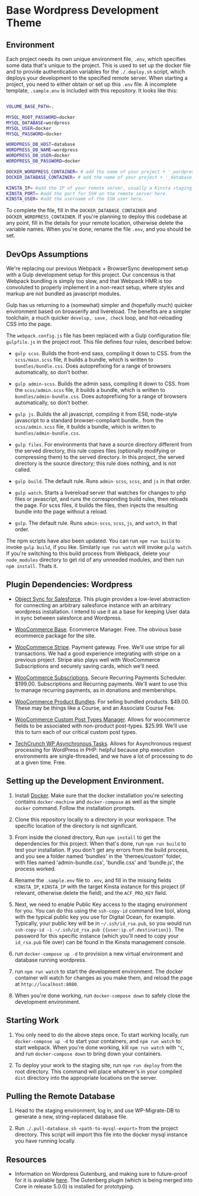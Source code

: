 # Base Wordpress Development Theme

## Environment

Each project needs its own unique environment file, `.env`, which specifies some data that's unique to the project. This is used to set up the docker file and to provide authentication variables for the `./.deploy.sh` script, which deploys your development to the specified remote server. When starting a project, you need to either obtain or set up this `.env` file. A incomplete template, `.sample.env` is included with this repository. It looks like this:

```sh

VOLUME_BASE_PATH=.

MYSQL_ROOT_PASSWORD=docker
MYSQL_DATABASE=wordpress
MYSQL_USER=docker
MYSQL_PASSWORD=docker

WORDPRESS_DB_HOST=database
WORDPRESS_DB_NAME=wordpress
WORDPRESS_DB_USER=docker
WORDPRESS_DB_PASSWORD=docker

DOCKER_WORDPRESS_CONTAINER= # add the name of your project + '_wordpress_1' here
DOCKER_DATABASE_CONTAINER= # add the name of your project + '_database_1' here

KINSTA_IP= #add the IP of your remote server, usually a Kinsta staging instance, here.
KINSTA_PORT= #add the port for SSH on the remote server here.
KINSTA_USER= #add the username of the SSH user here.

```

To complete the file, fill in the `DOCKER_DATABASE_CONTAINER` and `DOCKER_WORDPRESS_CONTAINER`. If you're planning to deploy this codebase at any point, fill in the details for your remote location, otherwise delete the variable names. When you're done, rename the file `.env`, and you should be set.


## DevOps Assumptions

We're replacing our previous Webpack + BrowserSync development setup with a Gulp development setup for this project. Our concensus is that Webpack bundling is simply too slow, and that Webpack HMR is too convoluted to properly implement in a non-react setup, where styles and markup are not bundled as javascript modules.

Gulp has us returning to a (somewhat) simpler and (hopefully much) quicker environment based on browserify and livereload. The benefits are a simpler toolchain, a much quicker `develop, save, check` loop, and hot-reloading CSS into the page.

The `webpack.config.js` file has been replaced with a Gulp configuration file: `gulpfile.js` in the project root. This file defines four rules, described below:

- `gulp scss`. Builds the front-end sass, compiling it down to CSS. from the `scss/main.scss` file, it builds a bundle, which is written to `bundles/bundle.css`. Does autoprefixing for a range of browsers automatically, so don't bother.

- `gulp admin-scss`. Builds the admin sass, compiling it down to CSS. from the `scss/admin.scss` file, it builds a bundle, which is written to `bundles/admin-bundle.css`. Does autoprefixing for a range of browsers automatically, so don't bother.

- `gulp js`. Builds the all javascript, compiling it from ES6, node-style javascript to a standard browser-compliant bundle.. from the `scss/admin.scss` file, it builds a bundle, which is written to `bundles/admin-bundle.css`.

- `gulp files`. For environments that have a source directory different from the served directory, this rule copies files (optionally modifying or compressing them) to the served directory. In this project, the served directory is the source directory; this rule does nothing, and is not called.

- `gulp build`. The default rule. Runs `admin-scss`, `scss`, and `js` in that order.

- `gulp watch`. Starts a livereload server that watches for changes to php files or javascript, and runs the corresponding build rules, then reloads the page. For scss files, it builds the files, then injects the resulting bundle into the page without a reload.

- `gulp`. The default rule. Runs `admin-scss`, `scss`, `js`, and `watch`, in that order.

The npm scripts have also been updated. You can run `npm run build` to invoke `gulp build`, if you like. Similarly `npm run watch` will invoke `gulp watch`. If you're switching to this build process from Webpack, delete your `node_modules` directory to get rid of any unneeded modules, and then run `npm install`. Thats it.


## Plugin Dependencies: Wordpress

- [Object Sync for Salesforce](https://wordpress.org/plugins/object-sync-for-salesforce/). This plugin provides a low-level abstraction for connecting an arbitrary salesforce instance with an arbitrary wordpress installation. I intend to use it as a base for keeping User data in sync between salesforce and Wordpress.

- [WooCommerce Base](https://woocommerce.com/developers/). Ecommerce Manager. Free. The obvious base ecommerce package for the site.

- [WooCommerce Stripe](https://woocommerce.com/products/stripe/). Payment gateway. Free. We'll use stripe for all transactions. We had a good experience integrating with stripe on a previous project. Stripe also plays well with WooCommerce Subscriptions and securely saving cards, which we'll need.

- [WooCommerce Subscriptions](https://woocommerce.com/products/woocommerce-subscriptions/). Secure Recurring Payments Scheduler. $199.00. Subscriptions and Recurring payments. We'll want to use this to manage recurring payments, as in donations and memberships.

- [WooCommerce Product Bundles](https://docs.woocommerce.com/documentation/plugins/woocommerce/woocommerce-extensions/product-bundles/). For selling bundled products. $49.00. These may be things like a Course, and an Associate Course Fee.

- [WooCommerce Custom Post Types Manager](http://reigelgallarde.me/doc/woocommerce-custom-post-type-manager/). Allows for woocommerce fields to be associated with non-product post-types. $25.99. We'll use this to turn each of our critical custom post types.

- [TechCrunch WP Asynchronous Tasks](https://github.com/techcrunch/wp-async-task). Allows for Asynchronous request processing for WordPress in PHP: helpful because php execution environments are single-threaded, and we have a lot of processing to do at a given time. Free.


## Setting up the Development Environment.

1. Install [Docker](https://docs.docker.com/engine/installation/). Make sure that the docker installation you're selecting contains `docker-machine` and `docker-compose` as well as the simple `docker` command. Follow the installation prompts.

2. Clone this repository locally to a directory in your workspace. The specific location of the directory is not significant.

3. From inside the cloned drectory, Run `npm install` to get the dependencies for this project. When that's done, run `npm run build` to test your installation. If you don't get any errors from the build process, and you see a folder named 'bundles' in the 'themes/custom' folder, with files named 'admin-bundle.css', 'bundle.css' and 'bundle.js', the process worked.

4. Rename the `.sample.env` file to `.env`, and fill in the missing fields `KINSTA_IP`, `KINSTA_IP` with the target Kinsta instance for this project (if relevant, otherwise delete the field), and the `ACF_PRO_KEY` field.

5. Next, we need to enable Public Key access to the staging environment for you. You can do this using the `ssh-copy-id` command line tool, along with the typical public key you use for Digital Ocean, for example. Typically, your public key will be in `~/.ssh/id_rsa.pub`, so you would run `ssh-copy-id -i ~/.ssh/id_rsa.pub {{user:ip.of.destination}}`. The password for this specific instance (which you'll need to copy your `id_rsa.pub` file over) can be found in the Kinsta management console.

6. run `docker-compose up -d` to provision a new virtual environment and database running wordpress.

7. run `npm run watch` to start the development environment. The docker container will watch for changes as you make them, and reload the page at `http://localhost:8080`.

8. When you're done working, run `docker-compose down` to safely close the development environment.


## Starting Work

1. You only need to do the above steps once. To start working locally, run `docker-compose up -d` to start your containers, and `npm run watch` to start webpack. When you're done working, kill `npm run watch` with `^C`, and run `docker-compose down` to bring down your containers.

2. To deploy your work to the staging site, run `npm run deploy` from the root directory. This command will place whatever's in your compiled `dist` directory into the appropriate locations on the server.


## Pulling the Remote Database

1. Head to the staging environment, log in, and use WP-Migrate-DB to generate a new, string-replaced database file.

2. Run `./.pull-database.sh <path-to-mysql-export>` from the project directory. This script will import this file into the docker mysql instance you have running locally.

## Resources

- Information on Wordpress Gutenburg, and making sure to future-proof for it is available [here](https://deliciousbrains.com/wordpress-gutenberg/). The Gutenberg plugin (which is being merged into Core in release 5.0.0) is installed for prototyping.

